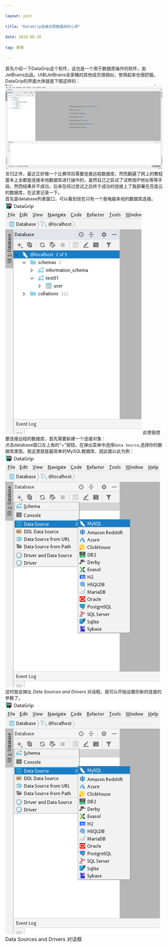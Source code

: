 ```yaml
---

layout: post

title: "DataGrip连接远程数据库的心得"

date: 2018-08-28

tag: 教程

---
```


首先介绍一下DataGrip这个软件，这也是一个用于数据库操作的软件，由JetBrains出品，UI和JetBrains全家桶的其他成员很相似，使用起来也很舒服。DataGrip的界面大体就是下图这样的： 
![](\images\posts\DataGrip\dataGrip.PNG)
言归正传，最近正好做一个比赛项目需要连接远程数据库，然而翻遍了网上的教程基本上全都是连接本地数据库进行操作的，虽然自己之前试了试修改IP地址等等手段，然而结果并不成功，后来在经过尝试之后终于成功的连接上了我部署在百度云的数据库，在这里记录一下。      
首先是database列表窗口，可以看到现在只有一个我电脑本地的数据库连接。
![](\images\posts\DataGrip\dataGrip01.PNG)
此使我想要连接远程的数据库，首先需要新建一个连接对象：      
点击database窗口左上角的"+"按钮，在弹出菜单中选择`Data Source`,选择你的数据库类型。我这里就是最简单的MySQL数据库，因此就以此为例：
![](\images\posts\DataGrip\dataGrip02.PNG)
这时就会弹出 _Data Sources and Drivers_ 对话框，就可以开始设置你新的连接的参数了。
![](\images\posts\DataGrip\dataGrip02.PNG)
<font size=3>Data Sources and Drivers 对话框</font>